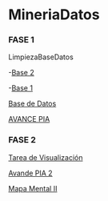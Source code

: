 # MineriaDatos
### FASE 1
LimpiezaBaseDatos

-[Base 2](https://github.com/AranzaEsteban/Mineria-de-datos/blob/main/Ej_Limpieza(base2)_01.ipynb)

-[Base 1](https://github.com/AranzaEsteban/Mineria-de-datos/blob/main/Ej_Limpieza_01.ipynb)
 
[Base de Datos](https://github.com/AranzaEsteban/Mineria-de-datos/blob/main/Ej1_BasesDatos_Equipo_1.pdf)

[AVANCE PIA](https://github.com/AranzaEsteban/Mineria-de-datos/blob/main/Avance_PIA_Equipo1%20(1).ipynb)
### FASE 2

[Tarea de Visualización](https://github.com/AranzaEsteban/Mineria-de-datos/blob/main/Visualización1%20.ipynb)

[Avande PIA 2](https://github.com/AranzaEsteban/Mineria-de-datos/blob/main/AvancePIA_II_Grupo3_01.ipynb)

[Mapa Mental II](https://github.com/anagonzap/MineriaDatos/blob/main/MapaMental_2_1941504.pdf)
